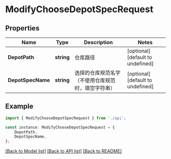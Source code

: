 # ModifyChooseDepotSpecRequest


## Properties

Name | Type | Description | Notes
------------ | ------------- | ------------- | -------------
**DepotPath** | **string** | 仓库路径 | [optional] [default to undefined]
**DepotSpecName** | **string** | 选择的仓库规范名字（不使用仓库规范时，填空字符串） | [optional] [default to undefined]

## Example

```typescript
import { ModifyChooseDepotSpecRequest } from './api';

const instance: ModifyChooseDepotSpecRequest = {
    DepotPath,
    DepotSpecName,
};
```

[[Back to Model list]](../README.md#documentation-for-models) [[Back to API list]](../README.md#documentation-for-api-endpoints) [[Back to README]](../README.md)

